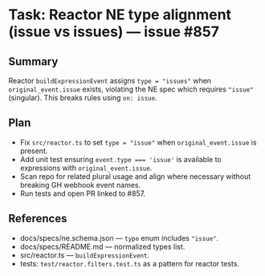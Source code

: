 # Task: Reactor NE type alignment (issue vs issues) — issue #857

## Summary

Reactor `buildExpressionEvent` assigns `type = "issues"` when `original_event.issue` exists, violating the NE spec which requires `"issue"` (singular). This breaks rules using `on: issue`.

## Plan

- Fix `src/reactor.ts` to set `type = "issue"` when `original_event.issue` is present.
- Add unit test ensuring `event.type === 'issue'` is available to expressions with `original_event.issue`.
- Scan repo for related plural usage and align where necessary without breaking GH webhook event names.
- Run tests and open PR linked to #857.

## References

- docs/specs/ne.schema.json — `type` enum includes `"issue"`.
- docs/specs/README.md — normalized types list.
- src/reactor.ts — `buildExpressionEvent`.
- tests: `test/reactor.filters.test.ts` as a pattern for reactor tests.
